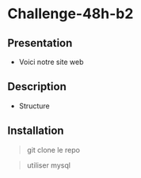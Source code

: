 # Challenge-48h-b2

## Presentation

* Voici notre site web

## Description

* Structure

## Installation

> git clone le repo

> utiliser mysql